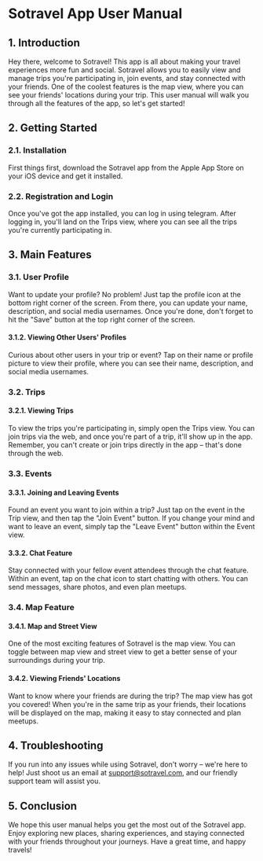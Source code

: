 # Sotravel App User Manual

## 1. Introduction

Hey there, welcome to Sotravel! This app is all about making your travel
experiences more fun and social. Sotravel allows you to easily view and manage
trips you're participating in, join events, and stay connected with your
friends. One of the coolest features is the map view, where you can see your
friends' locations during your trip. This user manual will walk you through all
the features of the app, so let's get started!

## 2. Getting Started

### 2.1. Installation

First things first, download the Sotravel app from the Apple App Store on your
iOS device and get it installed.

### 2.2. Registration and Login

Once you've got the app installed, you can log in using telegram. After logging
in, you'll land on the Trips view, where you can see all the trips you're
currently participating in.

## 3. Main Features

### 3.1. User Profile

Want to update your profile? No problem! Just tap the profile icon at the bottom
right corner of the screen. From there, you can update your name, description,
and social media usernames. Once you're done, don't forget to hit the "Save"
button at the top right corner of the screen.

#### 3.1.2. Viewing Other Users' Profiles

Curious about other users in your trip or event? Tap on their name or profile
picture to view their profile, where you can see their name, description, and
social media usernames.

### 3.2. Trips

#### 3.2.1. Viewing Trips

To view the trips you're participating in, simply open the Trips view. You can
join trips via the web, and once you're part of a trip, it'll show up in the
app. Remember, you can't create or join trips directly in the app – that's done
through the web.

### 3.3. Events

#### 3.3.1. Joining and Leaving Events

Found an event you want to join within a trip? Just tap on the event in the Trip
view, and then tap the "Join Event" button. If you change your mind and want to
leave an event, simply tap the "Leave Event" button within the Event view.

#### 3.3.2. Chat Feature

Stay connected with your fellow event attendees through the chat feature. Within
an event, tap on the chat icon to start chatting with others. You can send
messages, share photos, and even plan meetups.

### 3.4. Map Feature

#### 3.4.1. Map and Street View

One of the most exciting features of Sotravel is the map view. You can toggle
between map view and street view to get a better sense of your surroundings
during your trip.

#### 3.4.2. Viewing Friends' Locations

Want to know where your friends are during the trip? The map view has got you
covered! When you're in the same trip as your friends, their locations will be
displayed on the map, making it easy to stay connected and plan meetups.

## 4. Troubleshooting

If you run into any issues while using Sotravel, don't worry – we're here to
help! Just shoot us an email at
[support@sotravel.com](mailto:support@sotravel.com), and our friendly support
team will assist you.

## 5. Conclusion

We hope this user manual helps you get the most out of the Sotravel app. Enjoy
exploring new places, sharing experiences, and staying connected with your
friends throughout your journeys. Have a great time, and happy travels!
